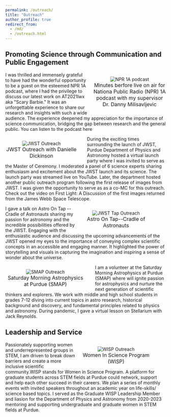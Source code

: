 ```yaml
---
permalink: /outreach/
title: "Outreach"
author_profile: true
redirect_from: 
  - /md/
  - /outreach.html
---
```

<h2>Promoting Science through Communication and Public Engagement</h2>

<p style="text-align:center;max-width:45%;margin-left:20px;padding-bottom:-50px;display:block;float:right;vertical-align:top"><img src="https://bsubraya.github.io/images/NPR1A.jpeg" alt="NPR 1A podcast" data-api-endpoint="https://bsubraya.github.io/images/NPR1A.jpeg" data-api-returntype="File" /><br /><span style="font-size: medium;">Minutes berfore live on air for <a href="https://www.npr.org/podcasts/510316/1a" style="text-decoration:none">Nationa Public Radio (NPR) 1A </a> podcast with my supervisor Dr. Danny Milisavljevic</span>
</p>
<p> I was thrilled and immensely grateful to have had the wonderful opportunity to be a guest on the esteemed NPR 1A podcast, where I had the privilege to discuss our latest work on AT2021lwx aka "Scary Barbie." It was an unforgettable experience to share our research and insights with such a wide audience. The experience deepened my appreciation for the importance of science communication, bridging the gap between research and the general public. You can listen to the podcast <a href = "https://the1a.org/segments/scientific-method-when-a-supermassive-black-hole-devours-a-star/" style="text-decoration:none">here</a></p>

<p style="text-align:center;max-width:45%;margin-right:30px;padding-bottom:-50px;display:block;float:left;vertical-align:top"><img src="https://bsubraya.github.io/images/JWST_outreach.jpeg" alt="JWST Outreach" data-api-endpoint="https://bsubraya.github.io/images/JWST_outreach.jpeg" data-api-returntype="File" /><br /><span style="font-size: medium;"> JWST Outreach with Danielle Dickinson</span>
</p>
<p> During the exciting times surrounding the launch of JWST, Purdue Department of Physics and Astronomy hosted a <a href="https://express.adobe.com/page/O66xeEfENAb9R/?_ga=2.43759777.541119511.1684420215-1579954978.1679585061" style = "text-decoration:none">virtual launch party </a> where I was invited to serve as the Master of Ceremony. I moderated a panel of 6 science experts sharing enthusiasm and excitement about the JWST launch and its science. The <a href="https://www.youtube.com/watch?v=yzqsDOQoZ1w&feature=youtu.be" style="text-decoration:none">launch party</a> was streamed live on YouTube. Later, the department hosted another public outreach program following the first release of images from JWST. I was given the opportunity to serve as as a co-MC for this outreach. Check out the video on <a href="https://www.youtube.com/watch?v=mMy0KydjJyY&t=1333s&ab_channel=SaturdayMorningAstrophysicsatPurdue" style="text-decoration:none" >First Light: A Discussion of the first images returned from the James Webb Space Telescope</a>.</p>

<p style="text-align:center;max-width:50%;margin-right:30px;padding-bottom:-50px;display:block;float:right;vertical-align:top"><img src="https://bsubraya.github.io/images/Tap_BSubrayan.jpeg" alt="JWST Tap Outreach" data-api-endpoint="https://bsubraya.github.io/images/Tap_BSubrayan.jpeg" data-api-returntype="File" /><br /><span style="font-size: medium;"> <a href="https://twitter.com/AoT_CoA" style="text-decoration:none">Astro On Tap--Cradle of Astronauts</a> </span>
</p>

<p>I gave a talk on Astro On Tap -- Cradle of Astronauts sharing my passion for astronomy and the incredible possibilities offered by the JWST. Engaging with the enthusiastic audience and discussing the upcoming advancements of the JWST opened my eyes to the importance of conveying complex scientific concepts in an accessible and engaging manner. It highlighted the power of storytelling and visuals in capturing the imagination and inspiring a sense of wonder about the universe.</p>

<p style="text-align:center;max-width:50%;margin-right:30px;padding-bottom:-50px;display:block;float:left;vertical-align:top"><img src="https://bsubraya.github.io/images/SMAP.jpeg" alt="SMAP Outreach" data-api-endpoint="https://bsubraya.github.io/images/SMAP.jpeg" data-api-returntype="File" /><br /><span style="font-size: medium;"> <a href="https://www.physics.purdue.edu/outreach/saturday-morning/index.html" style="text-decoration:none">Saturday Morning Astrophysics at Purdue (SMAP)</a> </span>
</p>

<p> I am a volunteer at the Saturday Morning Astrophysics at Purdue (SMAP) where will ignite passion for astrophysics and nurture the next generation of scientific thinkers and explorers. We work with middle and high school students in grades 7-12 diving into current topics in astro research, historical background and discovery, and fundamental principles related to physics and astronomy. During pandemic, I gave a <a href="https://www.youtube.com/watch?v=imOoTtWWatE&t=160s&ab_channel=SaturdayMorningAstrophysicsatPurdue" style="text-decoration:none">virtual </a> lesson on Stellarium with Jack Reynolds. </p>

<h2>Leadership and Service</h2>

<p style="text-align:center;max-width:50%;margin-right:30px;padding-bottom:-50px;display:block;float:right;vertical-align:top"><img src="https://bsubraya.github.io/images/WISP.jpg" alt="WISP Outreach" data-api-endpoint="https://bsubraya.github.io/images/WISP.jpg" data-api-returntype="File" /><br /><span style="font-size: medium;"> <a href="https://www.purdue.edu/science/wisp/graduate/index.html" style="text-decoration:none">Women In Science Program (WISP)</a> </span>
</p>

<p> Passionately supporting women and underrepresented groups in STEM, I am driven to break down barriers and create a more inclusive scientific community.<a href="https://www.purdue.edu/science/wisp/graduate/index.html" style="text-decoration:none">WISP</a> stands for Women in Science Program. A platform for graduate students across STEM fields at Purdue could network, support and help each other succeed in their careers. We plan a series of monthly events with invited speakers throughout an academic year on life-skills/ science based topics. I served as the Graduate WISP Leadership Member and liasion for the Department of Physics and Astronomy from 2020-2023 mentoring and supporting undergraduate and graduate women in STEM fields at Purdue. </p>




